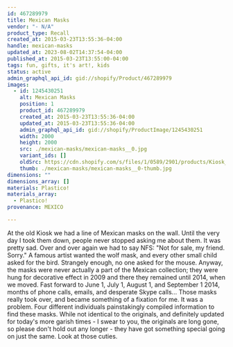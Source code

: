 ```yaml
---
id: 467289979
title: Mexican Masks
vendor: "- N/A"
product_type: Recall
created_at: 2015-03-23T13:55:36-04:00
handle: mexican-masks
updated_at: 2023-08-02T14:37:54-04:00
published_at: 2015-03-23T13:55:00-04:00
tags: fun, gifts, it's art!, kids
status: active
admin_graphql_api_id: gid://shopify/Product/467289979
images:
  - id: 1245430251
    alt: Mexican Masks
    position: 1
    product_id: 467289979
    created_at: 2015-03-23T13:55:36-04:00
    updated_at: 2015-03-23T13:55:36-04:00
    admin_graphql_api_id: gid://shopify/ProductImage/1245430251
    width: 2000
    height: 2000
    src: ./mexican-masks/mexican-masks__0.jpg
    variant_ids: []
    oldSrc: https://cdn.shopify.com/s/files/1/0589/2901/products/Kiosk_2014_09_1107_sm.jpeg?v=1427133336
    thumb: ./mexican-masks/mexican-masks__0-thumb.jpg
dimensions: ""
dimensions_array: []
materials: Plastico!
materials_array:
  - Plastico!
provenance: MEXICO

---
```


At the old Kiosk we had a line of Mexican masks on the wall. Until the very day I took them down, people never stopped asking me about them. It was pretty sad. Over and over again we had to say NFS: "Not for sale, my friend. Sorry." A famous artist wanted the wolf mask, and every other small child asked for the bird. Strangely enough, no one asked for the mouse. Anyway, the masks were never actually a part of the Mexican collection; they were hung for decorative effect in 2009 and there they remained until 2014, when we moved. Fast forward to June 1, July 1, August 1, and September 1 2014, months of phone calls, emails, and desperate Skype calls... Those masks really took over, and became something of a fixation for me. It was a problem. Four different individuals painstakingly compiled information to find these masks. While not identical to the originals, and definitely updated for today's more garish times - I swear to you, the originals are long gone, so please don't hold out any longer - they have got something special going on just the same. Look at those cuties.